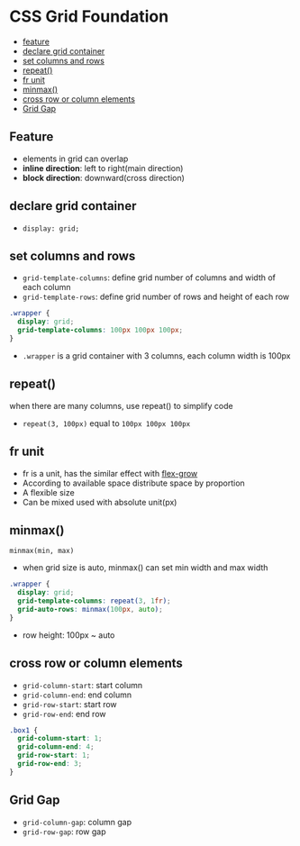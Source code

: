 # CSS Grid Foundation

* [feature](#feature)
* [declare grid container](#declare-grid-container)
* [set columns and rows](#set-columns-and-rows)
* [repeat()](#repeat())
* [fr unit](#fr-unit)
* [minmax()](#minmax())
* [cross row or column elements](#cross-row-or-column-elements)
* [Grid Gap](#grid-gap)

## Feature

- elements in grid can overlap
- **inline direction**: left to right(main direction)
- **block direction**: downward(cross direction)

## declare grid container

- `display: grid;`

## set columns and rows

- `grid-template-columns`: define grid number of columns and width of each column
- `grid-template-rows`: define grid number of rows and height of each row

```css
.wrapper {
  display: grid;
  grid-template-columns: 100px 100px 100px;
}
```

- `.wrapper` is a grid container with 3 columns, each column width is 100px

## repeat()

when there are many columns, use repeat() to simplify code

- `repeat(3, 100px)` equal to `100px 100px 100px`

## fr unit

- fr is a unit, has the similar effect with [flex-grow](css-flex.md#flex-grow)
- According to available space distribute space by proportion
- A flexible size
- Can be mixed used with absolute unit(px)

## minmax()

`minmax(min, max)`

- when grid size is auto, minmax() can set min width and max width

```css
.wrapper {
  display: grid;
  grid-template-columns: repeat(3, 1fr);
  grid-auto-rows: minmax(100px, auto);
}
```

- row height: 100px ~ auto

## cross row or column elements

- `grid-column-start`: start column
- `grid-column-end`: end column
- `grid-row-start`: start row
- `grid-row-end`: end row

```css
.box1 {
  grid-column-start: 1;
  grid-column-end: 4;
  grid-row-start: 1;
  grid-row-end: 3;
}
```

## Grid Gap

- `grid-column-gap`: column gap
- `grid-row-gap`: row gap

